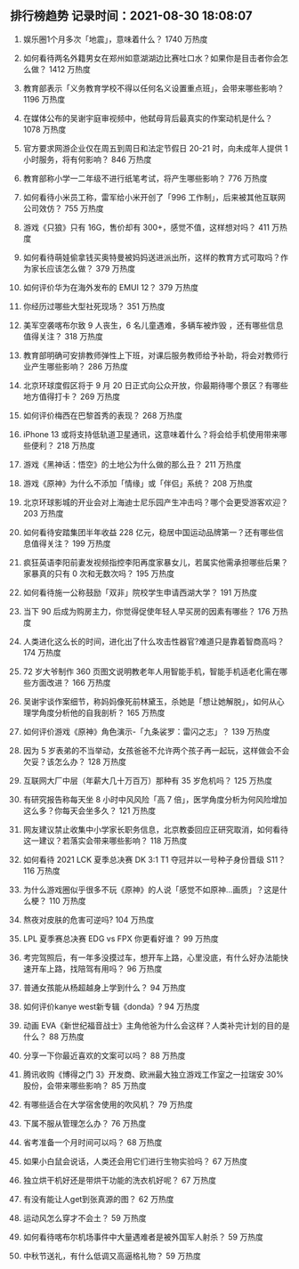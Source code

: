 
## 排行榜趋势 记录时间：2021-08-30 18:08:07
  
  1. 娱乐圈1个月多次「地震」，意味着什么？ 1740 万热度
    
  2. 如何看待两名外籍男女在郑州如意湖湖边比赛吐口水？如果你是目击者你会怎么做？ 1412 万热度
    
  3. 教育部表示「义务教育学校不得以任何名义设置重点班」，会带来哪些影响？ 1196 万热度
    
  4. 在媒体公布的吴谢宇庭审视频中，他弑母背后最真实的作案动机是什么？ 1078 万热度
    
  5. 官方要求网游企业仅在周五到周日和法定节假日 20-21 时，向未成年人提供 1 小时服务，将有何影响？ 846 万热度
    
  6. 教育部称小学一二年级不进行纸笔考试，将产生哪些影响？ 776 万热度
    
  7. 如何看待小米员工称，雷军给小米开创了「996 工作制」，后来被其他互联网公司效仿？ 755 万热度
    
  8. 游戏《只狼》只有 16G，售价却有 300+，感觉不值，这样想对吗？ 411 万热度
    
  9. 如何看待萌娃偷拿钱买奥特曼被妈妈送进派出所，这样的教育方式可取吗？作为家长应该怎么做？ 379 万热度
    
  10. 如何评价华为在海外发布的 EMUI 12？ 379 万热度
    
  11. 你经历过哪些大型社死现场？ 351 万热度
    
  12. 美军空袭喀布尔致 9 人丧生，6 名儿童遇难，多辆车被炸毁 ，还有哪些信息值得关注？ 318 万热度
    
  13. 教育部明确可安排教师弹性上下班，对课后服务教师给予补助，将会对教师行业产生哪些影响？ 286 万热度
    
  14. 北京环球度假区将于 9 月 20 日正式向公众开放，你最期待哪个景区？有哪些地方值得打卡？ 269 万热度
    
  15. 如何评价梅西在巴黎首秀的表现？ 268 万热度
    
  16. iPhone 13 或将支持低轨道卫星通讯，这意味着什么？将会给手机使用带来哪些便利？ 218 万热度
    
  17. 游戏《黑神话：悟空》的土地公为什么做的那么丑？ 211 万热度
    
  18. 游戏《原神》为什么不添加「情缘」或「伴侣」系统？ 208 万热度
    
  19. 北京环球影城的开业会对上海迪士尼乐园产生冲击吗？哪个会更受游客欢迎？ 203 万热度
    
  20. 如何看待安踏集团半年收益 228 亿元，稳居中国运动品牌第一？还有哪些信息值得关注？ 199 万热度
    
  21. 疯狂英语李阳前妻发视频指控李阳再度家暴女儿，若属实他需承担哪些后果？家暴真的只有 0 次和无数次吗？ 195 万热度
    
  22. 如何看待施一公称鼓励「双非」院校学生申请西湖大学？ 191 万热度
    
  23. 当下 90 后成为购房主力，你觉得促使年轻人早买房的因素有哪些？ 176 万热度
    
  24. 人类进化这么长的时间，进化出了什么攻击性器官?难道只是靠着智商高吗？ 174 万热度
    
  25. 72 岁大爷制作 360 页图文说明教老年人用智能手机，智能手机适老化需在哪些方面改进？ 166 万热度
    
  26. 吴谢宇谈作案细节，称妈妈像死前林黛玉，杀她是「想让她解脱」，如何从心理学角度分析他的自我剖析？ 165 万热度
    
  27. 如何评价游戏《原神》角色演示-「九条裟罗：雷闪之志」？ 139 万热度
    
  28. 因为 5 岁表弟的不当举动，女孩爸爸不允许两个孩子再一起玩，这样做会不会欠妥？该怎么办？ 128 万热度
    
  29. 互联网大厂中层（年薪大几十万百万）那种有 35 岁危机吗？ 125 万热度
    
  30. 有研究报告称每天坐 8 小时中风风险「高 7 倍」，医学角度分析为何风险增加这么多？你每天会坐多久？ 121 万热度
    
  31. 网友建议禁止收集中小学家长职务信息，北京教委回应正研究取消，如何看待这一建议？若落实会带来哪些影响？ 118 万热度
    
  32. 如何看待 2021 LCK 夏季总决赛 DK 3:1 T1 夺冠并以一号种子身份晋级 S11？ 116 万热度
    
  33. 为什么游戏圈似乎很多不玩《原神》的人说「感觉不如原神...画质」？这是什么梗？ 110 万热度
    
  34. 熬夜对皮肤的危害可逆吗? 104 万热度
    
  35. LPL 夏季赛总决赛 EDG vs FPX 你更看好谁？ 99 万热度
    
  36. 考完驾照后，有一年多没摸过车，想开车上路，心里没底，有什么好办法能快速开车上路，找陪驾有用吗？ 96 万热度
    
  37. 普通女孩能从杨超越身上学到什么？ 94 万热度
    
  38. 如何评价kanye west新专辑《donda》? 94 万热度
    
  39. 动画 EVA《新世纪福音战士》主角他爸为什么会这样？人类补完计划的目的是什么？ 88 万热度
    
  40. 分享一下你最近喜欢的文案可以吗？ 88 万热度
    
  41. 腾讯收购《博得之门 3》开发商、欧洲最大独立游戏工作室之一拉瑞安 30% 股份，会带来哪些影响？ 85 万热度
    
  42. 有哪些适合在大学宿舍使用的吹风机？ 79 万热度
    
  43. 下属不服从管理怎么办？ 76 万热度
    
  44. 省考准备一个月时间可以吗？ 68 万热度
    
  45. 如果小白鼠会说话，人类还会用它们进行生物实验吗？ 67 万热度
    
  46. 独立烘干机好还是带烘干功能的洗衣机好呢？ 67 万热度
    
  47. 有没有能让人get到张真源的图？ 62 万热度
    
  48. 运动风怎么穿才不会土？ 59 万热度
    
  49. 如何看待喀布尔机场事件中大量遇难者是被外国军人射杀？ 59 万热度
    
  50. 中秋节送礼，有什么低调又高逼格礼物？ 59 万热度
    